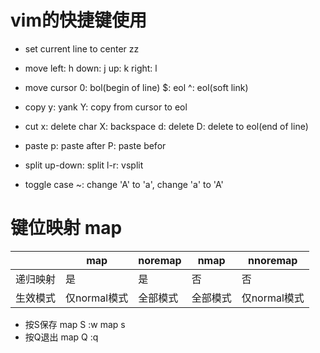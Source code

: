 # vim的快捷键使用
- set current line to center
zz
- move
left: h
down: j
up: k
right: l

- move cursor
0: bol(begin of line)
$: eol
^: eol(soft link)

- copy
y: yank
Y: copy from cursor to eol
- cut
x: delete char
X: backspace
d: delete
D: delete to eol(end of line)
- paste
p: paste after
P: paste befor
- split
up-down: split
l-r: vsplit
- toggle case
~: change 'A' to 'a', change 'a' to 'A' 
# 键位映射 map  

||map|noremap|nmap|nnoremap|  
|---|---|---|---|---|  
|递归映射|是|是|否|否|  
|生效模式|仅normal模式|全部模式|全部模式|仅normal模式|

- 按S保存
map S :w<CR>
map s <nop>
- 按Q退出
map Q :q<CR>

